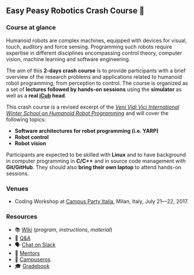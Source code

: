 ## Easy Peasy Robotics Crash Course :robot:

### Course at glance
Humanoid robots are complex machines, equipped with devices for visual, touch, auditory and force sensing. Programming such robots require expertise in different disciplines encompassing control theory, computer vision, machine learning and software engineering.

The aim of this **2-days crash course** is to provide participants with a brief overview of the research problems and applications related to humanoid robot programming, from perception to control. The course is organized as a set of **lectures followed by hands-on sessions** using the **simulator** as well as a **real [iCub](http://www.icub.org) head**.

This crash course is a revised excerpt of the [_Veni Vidi Vici International Winter School on Humanoid Robot Programming_](http://icub.org/winterschool) and will cover the following topics:
- **Software architectures for robot programming (i.e. YARP)**
- **Robot control**
- **Robot vision**

Participants are expected to be skilled with **Linux** and to have background in computer programming in **C/C++** and in source code management with **Git/GitHub**. They should also **bring their own laptop** to attend hands-on sessions.

### Venues
- Coding Workshop at [Campus Party Italia](http://italia.campus-party.org), Milan, Italy, July 21—22, 2017.

### Resources
- 📚 [Wiki](https://github.com/easy-peasy-robotics/easy-peasy-robotics.github.io/wiki) (_program_,  _instructions_, _material_)
- 👋 [Q&A](https://github.com/easy-peasy-robotics/easy-peasy-robotics.github.io/issues/1)
- 🗣 [Chat on Slack](https://easy-peasy-robotics.slack.com)
- 👴 [Mentors](./mentors.md)
- 🙋 [Campuseros](./campuseros.md)
- 🎓 [Gradebook](https://easy-peasy-robotics.github.io/gradebook)
